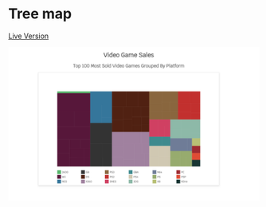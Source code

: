 # Tree map


[Live Version](https://elarous.github.io/d3_tree_map_fcc/)

![Screenshot of the project](screenshot.png)
